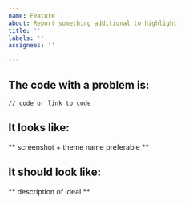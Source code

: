 ```yaml
---
name: Feature
about: Report something additional to highlight
title: ''
labels: ''
assignees: ''

---
```


## The code with a problem is:
```
// code or link to code
```

## It looks like:
** screenshot + theme name preferable **

## It should look like:
** description of ideal **
